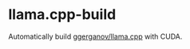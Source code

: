 # llama.cpp-build
Automatically build [ggerganov/llama.cpp](https://github.com/ggerganov/llama.cpp) with CUDA.
